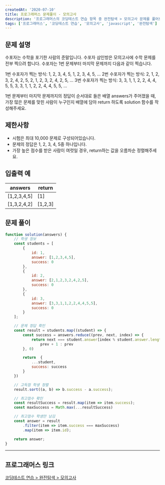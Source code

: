 ```yaml
---
createdAt: '2020-07-10'
title: 프로그래머스 문제풀이 - 모의고사
description: '프로그래머스의 코딩테스트 연습 항목 중 완전탐색 > 모의고사 문제를 풀어보았다.'
tags: ['프로그래머스', '코딩테스트 연습', '모의고사', 'javascript', '완전탐색']
---
```


## 문제 설명 

수포자는 수학을 포기한 사람의 준말입니다. 수포자 삼인방은 모의고사에 수학 문제를 전부 찍으려 합니다. 수포자는 1번 문제부터 마지막 문제까지 다음과 같이 찍습니다.

1번 수포자가 찍는 방식: 1, 2, 3, 4, 5, 1, 2, 3, 4, 5, ...
2번 수포자가 찍는 방식: 2, 1, 2, 3, 2, 4, 2, 5, 2, 1, 2, 3, 2, 4, 2, 5, ...
3번 수포자가 찍는 방식: 3, 3, 1, 1, 2, 2, 4, 4, 5, 5, 3, 3, 1, 1, 2, 2, 4, 4, 5, 5, ...

1번 문제부터 마지막 문제까지의 정답이 순서대로 들은 배열 answers가 주어졌을 때, 가장 많은 문제를 맞힌 사람이 누구인지 배열에 담아 return 하도록 solution 함수를 작성해주세요.

## 제한사항
- 시험은 최대 10,000 문제로 구성되어있습니다.
- 문제의 정답은 1, 2, 3, 4, 5중 하나입니다.
- 가장 높은 점수를 받은 사람이 여럿일 경우, return하는 값을 오름차순 정렬해주세요.

## 입출력 예
<Table>
  <thead>
    <tr>
      <th>answers</th>
      <th>return</th>
    </tr>
  </thead>
  <tbody>
    <tr>
      <td>[1,2,3,4,5]</td>
      <td>[1]</td>
    </tr>
    <tr>
      <td>[1,3,2,4,2]</td>
      <td>[1,2,3]</td>
    </tr>
  </tbody>
</Table>

## 문제 풀이

```javascript
function solution(answers) {
    // 학생 정보 
    const students = [
        {
            id: 1,
            answer: [1,2,3,4,5],
            success: 0
        },
        {
            id: 2,
            answer: [2,1,2,3,2,4,2,5],
            success: 0
        },
        {
            id: 3,
            answer: [3,3,1,1,2,2,4,4,5,5],
            success: 0
        }
    ];

    // 문제 정답 확인
    const result = students.map((student) => {
        const success = answers.reduce((prev, next, index) => {
            return next === student.answer[index % student.answer.length] ? 
                prev + 1 : prev
        }, 0)

        return  {
            ...student,
            success: success
        }
    })

    // 고득점 학생 정렬
    result.sort((a, b) => b.success - a.success);

    // 최고점수 확인
    const resultSuccess = result.map(item => item.success);
    const maxSuccess = Math.max(...resultSuccess)

    // 최고점수 학생만 남김
    const answer = result
        .filter(item => item.success === maxSuccess)
        .map(item => item.id);

    return answer;
}
```  

---

## 프로그래머스 링크
<a href="https://programmers.co.kr/learn/courses/30/lessons/42840" target="_blank">코딩테스트 연습 > 완전탐색 > 모의고사</a>
